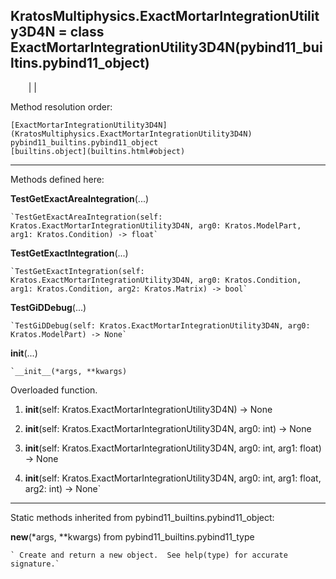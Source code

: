   
**KratosMultiphysics.ExactMortarIntegrationUtility3D4N** = class
ExactMortarIntegrationUtility3D4N(pybind11_builtins.pybind11_object)  
---  
`    `|   |

Method resolution order:

    [ExactMortarIntegrationUtility3D4N](KratosMultiphysics.ExactMortarIntegrationUtility3D4N)
    pybind11_builtins.pybind11_object
    [builtins.object](builtins.html#object)

* * *

Methods defined here:  

**TestGetExactAreaIntegration**(...)

    `TestGetExactAreaIntegration(self: Kratos.ExactMortarIntegrationUtility3D4N, arg0: Kratos.ModelPart, arg1: Kratos.Condition) -> float`

**TestGetExactIntegration**(...)

    `TestGetExactIntegration(self: Kratos.ExactMortarIntegrationUtility3D4N, arg0: Kratos.Condition, arg1: Kratos.Condition, arg2: Kratos.Matrix) -> bool`

**TestGiDDebug**(...)

    `TestGiDDebug(self: Kratos.ExactMortarIntegrationUtility3D4N, arg0: Kratos.ModelPart) -> None`

**__init__**(...)

    `__init__(*args, **kwargs)  
Overloaded  function.  
  
1. __init__(self: Kratos.ExactMortarIntegrationUtility3D4N) -> None  
  
2. __init__(self: Kratos.ExactMortarIntegrationUtility3D4N, arg0: int) -> None  
  
3. __init__(self: Kratos.ExactMortarIntegrationUtility3D4N, arg0: int, arg1: float) -> None  
  
4. __init__(self: Kratos.ExactMortarIntegrationUtility3D4N, arg0: int, arg1: float, arg2: int) -> None`

* * *

Static methods inherited from pybind11_builtins.pybind11_object:  

**__new__**(*args, **kwargs) from pybind11_builtins.pybind11_type

    ` Create and return a new object.  See help(type) for accurate signature.`

